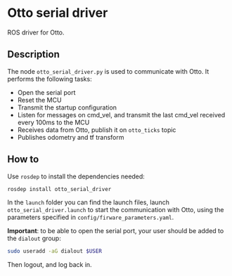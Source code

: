# Otto serial driver

ROS driver for Otto.


## Description

The node ``` otto_serial_driver.py ``` is used to communicate with Otto.
It performs the following tasks:

- Open the serial port
- Reset the MCU
- Transmit the startup configuration
- Listen for messages on cmd_vel, and transmit the last cmd_vel received every 100ms to the MCU
- Receives data from Otto, publish it on ```otto_ticks``` topic
- Publishes odometry and tf transform

## How to 

Use ```rosdep``` to install the dependencies needed:
```bash
rosdep install otto_serial_driver
```

In the ```launch``` folder you can find the launch files, launch ```otto_serial_driver.launch``` to start the communication with Otto, using the parameters specified in ```config/firware_parameters.yaml```.

**Important**: to be able to open the serial port, your user should be added to the `dialout` group:

```bash
sudo useradd -aG dialout $USER
```

Then logout, and log back in.
